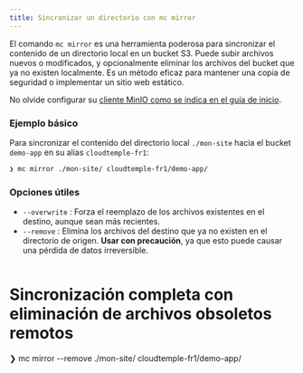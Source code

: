 ```yaml
---
title: Sincronizar un directorio con mc mirror
---
```


El comando `mc mirror` es una herramienta poderosa para sincronizar el contenido de un directorio local en un bucket S3. Puede subir archivos nuevos o modificados, y opcionalmente eliminar los archivos del bucket que ya no existen localmente. Es un método eficaz para mantener una copia de seguridad o implementar un sitio web estático.

No olvide configurar su [cliente MinIO como se indica en el guía de inicio](../quickstart.md#configurer-votre-client-minio-mc).

### Ejemplo básico

Para sincronizar el contenido del directorio local `./mon-site` hacia el bucket `demo-app` en su alias `cloudtemple-fr1`:

```bash
❯ mc mirror ./mon-site/ cloudtemple-fr1/demo-app/
```

### Opciones útiles

*   `--overwrite` : Forza el reemplazo de los archivos existentes en el destino, aunque sean más recientes.
*   `--remove` : Elimina los archivos del destino que ya no existen en el directorio de origen. **Usar con precaución**, ya que esto puede causar una pérdida de datos irreversible.

```bash
```

# Sincronización completa con eliminación de archivos obsoletos remotos
❯ mc mirror --remove ./mon-site/ cloudtemple-fr1/demo-app/